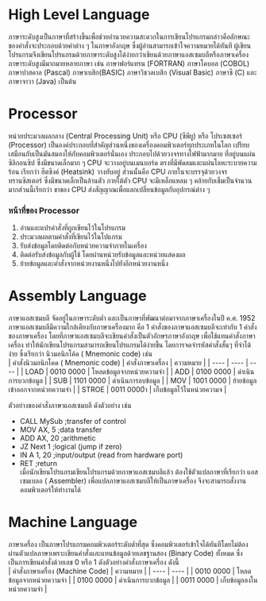 # High Level Language  
ภาษาระดับสูงเป็นภาษาที่สร้างขึ้นเพื่อช่วยอำนวยความสะดวกในการเขียนโปรแกรมกล่าวคือลักษณะของคำสั่งจะประกอบด้วยคำต่าง ๆ ในภาษาอังกฤษ ซึ่งผู้อ่านสามารถเข้าใจความหมายได้ทันที ผู้เขียนโปรแกรมจึงเขียนโปรแกรมด้วยภาษาระดับสูงได้ง่ายกว่าเขียนด้วยภาษาแอสเซมบลีหรือภาษาเครื่อง ภาษาระดับสูงมีมากมายหลายภาษา เช่น ภาษาฟอร์แทรน (FORTRAN) ภาษาโคบอล (COBOL) ภาษาปาสคาล (Pascal) ภาษาเบสิก(BASIC)
ภาษาวิชวลเบสิก (Visual Basic) ภาษาซี (C) และภาษาจาวา (Java) เป็นต้น  
# Processor  
หน่วยประมวลผลกลาง (Central Processing Unit) หรือ CPU (ซีพียู) หรือ โปรเซสเซอร์ (Processor) เป็นองค์ประกอบที่สำคัญส่วนหนึ่งของเครื่องคอมพิวเตอร์ทุกประเภทในโลก เปรียบเสมือนกับเป็นมันสมองให้กับคอมพิวเตอร์นั่นเอง ประกอบไปด้วยวงจรทางไฟฟ้ามากมาย ที่อยู่บนแผ่นซิลิกอนซิป  ซึ่งมีขนาดเล็กมาก ๆ CPU จะวางอยู่บนเมนบอร์ด ตรงที่มีพัดลมและแผ่นโลหะระบายความร้อน เรียกว่า ฮีตซิงค์ (Heatsink) วางทับอยู่ ส่วนนั้นคือ CPU ภายในจะบรรจุด้วยวงจรทรานซิสเตอร์ ซึ่งมีขนาดเล็กเป็นล้านตัว ภายใต้ตัว CPU จะมีเหล็กแหลม ๆ คล้ายกับเข็มเป็นจำนวนมากส่วนนี้เรียกว่า ขาของ CPU ส่งสัญญาณเพื่อแลกเปลี่ยนข้อมูลกับอุปกรณ์ต่าง ๆ  
### หน้าที่ของ Processor
1. อ่านและแปรคำสั่งที่ถูกเขียนไว้ในโปรแกรม
2. ประมวลผลตามคำสั่งที่เขียนไว้ในโปแกรม
3. รับส่งข้อมูลโดยติดต่อกับหน่วยความจำภายในเครื่อง
4. ติดต่อรับส่งข้อมูลกับผู้ใช้ โดยผ่านหน่วยรับข้อมูลและหน่วยแสดงผล
5. ย้ายข้อมูลและคำสั่งจากหน่วยงานหนึ่งไปยังอีกหน่วยงานหนึ่ง
# Assembly Language  
ภาษาแอสเซมบลี จัดอยู่ในภาษาระดับต่ำ และเป็นภาษาที่พัฒนาต่อมาจากภาษาเครื่องในปี ค.ศ. 1952 ภาษาแอสเซมบลีมีความใกล้เคียงกับภาษาเครื่องมาก คือ 1 คำสั่งของภาษาแอสเซมบลีจะเท่ากับ 1 คำสั่งของภาษาเครื่อง โดยที่ภาษาแอสเซมบลีจะเขียนคำสั่งเป็นตัวอักษรภาษาอังกฤษ เพื่อใช้แทนคำสั่งภาษาเครื่อง ทำให้นักเขียนโปรแกรมสามารถเขียนโปรแกรมได้ง่ายขึ้น โดยการจดจำรหัสคำสั่งสั้นๆ ที่จำได้ง่าย ซึ่งเรียกว่า นิวมอนิกโค้ด ( Mnemonic code) เช่น  
| คำสั่งนิวมอนิกโคด ( Mnemonic code) | คำสั่งภาษาเครื่อง | ความหมาย |
| ---- | ---- | ---- |
| LOAD | 0010 0000 | โหลดข้อมูลจากหน่วยความจำ |
| ADD | 0100 0000 | ดำเนินการบวกข้อมูล |
| SUB | 1101 0000 | ดำเนินการลบข้อมูล |
| MOV | 1001 0000 | ย้ายข้อมูลเข้าออกจากหน่วยความจำ |
| STROE | 0011 0000ำ | เก็บข้อมูลไว้ในหน่วยความจ |

ตัวอย่างของคำสั่งภาษาแอสเซมบลี ดังตัวอย่าง เช่น
- CALL MySub ;transfer of control
- MOV AX, 5 ;data transfer
- ADD AX, 20 ;arithmetic
- JZ Next 1 ;logical (jump if zero)
- IN A 1, 20 ;input/output (read from hardware port)
- RET ;return  
เมื่อนักเขียนโปรแกรมเขียนโปรแกรมด้วยภาษาแอสเซมบลีแล้ว ต้องใช้ตัวแปลภาษาที่เรียกว่า แอสเซมเบลอ ( Assembler) เพื่อแปลภาษาแอสเซมบลีให้เป็นภาษาเครื่อง จึงจะสามารถสั่งงานคอมพิวเตอร์ให้ทำงานได้
# Machine Language  
ภาษาเครื่อง เป็นภาษาโปรแกรมคอมพิวเตอร์ระดับต่ำที่สุด ซึ่งคอมพิวเตอร์เข้าใจได้ทันทีโดยไม่ต้องผ่านตัวแปลภาษาเพราะเขียนคำสั่งและแทนข้อมูลด้วยเลขฐานสอง (Binary Code) ทั้งหมด ซึ่งเป็นการเขียนคำสั่งด้วยเลข 0 หรือ 1 ดังตัวอย่างคำสั่งภาษาเครื่อง ดังนี้  
| คำสั่งภาษาเครื่อง (Machine Code) | ความหมาย |
| ---- | ---- |
| 0010 0000 | โหลดข้อมูลจากหน่วยความจำ |
| 0100 0000 | ดำเนินการบวกข้อมูล |
| 0011 0000 | เก็บข้อมูลลงในหน่วยความจำ |

